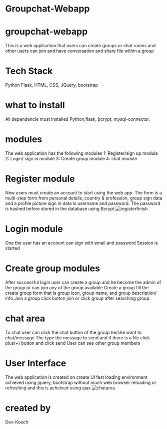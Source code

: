 # Groupchat-Webapp
# groupchat-webapp
This is a web application that users can create groups or chat rooms and other users can join and have conversation and share file within a group
# Tech Stack 
Python Flask, HTML, CSS, JQuery, bootstrap
# what to install
All dependencie must installed Python,flask, bcrypt, mysql-connector.
# modules
The web application has the following modules
1: Register/sign up module
2: Login/ sign in module
3: Create group module
4: chat module
# Register module
New users must create an account to start using the web app.
The form is a multi-step form from personal details, country & profession, group sign data and a profile picture
sign in data is username and password. The password is hashed before stored in the database using Bcrypt
![registerfinish](https://user-images.githubusercontent.com/74295809/221579290-848c91a3-7599-4fa2-be91-84c3bbe68c62.png)
 
# Login module
One the user has an account can sign with email and password
Session is started
# Create group modules
After successful login user can create a group and he become the admin of the group or can join any of the group available
Create a group fill the create group form that is group icon, group name, and group description/ info
Join a group click button join or click group after searching group.
# chat area
To chat user can click the chat button of the group he/she want to chat/message
The type the message to send and if there is a file click plus(+) button and click send
User can see other group members

# User Interface
The web application is created on create UI fast loading environment achieved using jquery, bootstrap without much web browser reloading or refreshing and this is acheived using ajax
![chatarea](https://user-images.githubusercontent.com/74295809/221579173-b6f7fa0b-8351-4ee6-98a4-327332f65b57.png)


# created by 
Dev-Koech

